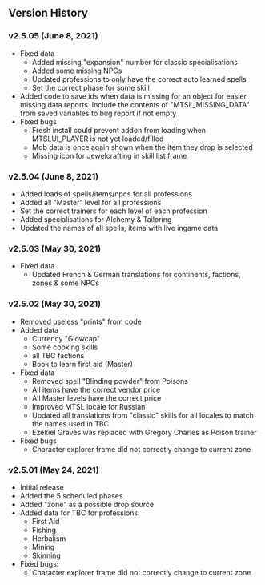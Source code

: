 ## Version History

### v2.5.05 (June 8, 2021)

* Fixed data
  * Added missing "expansion" number for classic specialisations
  * Added some missing NPCs
  * Updated professions to only have the correct auto learned spells
  * Set the correct phase for some skill
* Added code to save ids when data is missing for an object for easier missing data reports. Include the contents of "MTSL_MISSING_DATA" from saved variables to bug report if not empty
* Fixed bugs
  * Fresh install could prevent addon from loading when MTSLUI_PLAYER is not yet loaded/filled
  * Mob data is once again shown when the item they drop is selected
  * Missing icon for Jewelcrafting in skill list frame

### v2.5.04 (June 8, 2021)
* Added loads of spells/items/npcs for all professions
* Added all "Master" level for all professions
* Set the correct trainers for each level of each profession
* Added specialisations for Alchemy & Tailoring
* Updated the names of all spells, items with live ingame data

### v2.5.03 (May 30, 2021)
* Fixed data
  * Updated French & German translations for continents, factions, zones & some NPCs

### v2.5.02 (May 30, 2021)

* Removed useless "prints" from code
* Added data
  * Currency "Glowcap"
  * Some cooking skills
  * all TBC factions 
  * Book to learn first aid (Master)
* Fixed data
  * Removed spell "Blinding powder" from Poisons
  * All items have the correct vendor price  
  * All Master levels have the correct price
  * Improved MTSL locale for Russian
  * Updated all translations from "classic" skills for all locales to match the names used in TBC
  * Ezekiel Graves was replaced with Gregory Charles as Poison trainer
* Fixed bugs
  * Character explorer frame did not correctly change to current zone

### v2.5.01 (May 24, 2021)

* Initial release
* Added the 5 scheduled phases
* Added "zone" as a possible drop source
* Added data for TBC for professions:
    * First Aid
    * Fishing
    * Herbalism
    * Mining
    * Skinning
* Fixed bugs:
  * Character explorer frame did not correctly change to current zone